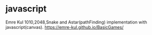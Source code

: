 # javascript
Emre Kul
1010,2048,Snake and Astar(pathFinding) implementation with javascript(canvas).
https://emre-kul.github.io/BasicGames/
